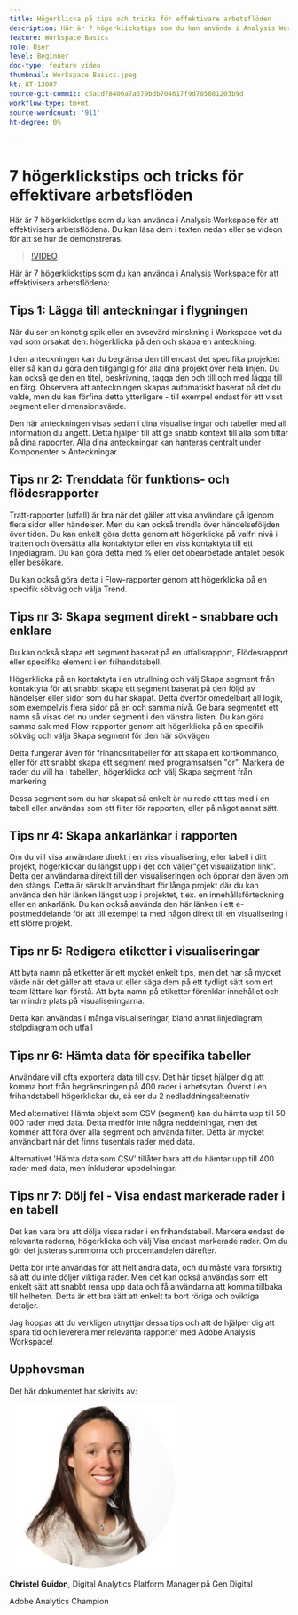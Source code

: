 ```yaml
---
title: Högerklicka på tips och tricks för effektivare arbetsflöden
description: Här är 7 högerklickstips som du kan använda i Analysis Workspace för att effektivisera arbetsflödena.
feature: Workspace Basics
role: User
level: Beginner
doc-type: feature video
thumbnail: Workspace Basics.jpeg
kt: KT-13087
source-git-commit: c5acd78406a7a679bdb704617f9d705681203b9d
workflow-type: tm+mt
source-wordcount: '911'
ht-degree: 0%

---
```



# 7 högerklickstips och tricks för effektivare arbetsflöden

Här är 7 högerklickstips som du kan använda i Analysis Workspace för att effektivisera arbetsflödena. Du kan läsa dem i texten nedan eller se videon för att se hur de demonstreras.

>[!VIDEO](https://video.tv.adobe.com/v/3417736/?quality=12&learn=on)

Här är 7 högerklickstips som du kan använda i Analysis Workspace för att effektivisera arbetsflödena:

## Tips 1: Lägga till anteckningar i flygningen

När du ser en konstig spik eller en avsevärd minskning i Workspace vet du vad som orsakat den: högerklicka på den och skapa en anteckning.

I den anteckningen kan du begränsa den till endast det specifika projektet eller så kan du göra den tillgänglig för alla dina projekt över hela linjen. Du kan också ge den en titel, beskrivning, tagga den och till och med lägga till en färg. Observera att anteckningen skapas automatiskt baserat på det du valde, men du kan förfina detta ytterligare - till exempel endast för ett visst segment eller dimensionsvärde.

Den här anteckningen visas sedan i dina visualiseringar och tabeller med all information du angett. Detta hjälper till att ge snabb kontext till alla som tittar på dina rapporter. Alla dina anteckningar kan hanteras centralt under Komponenter > Anteckningar

## Tips nr 2: Trenddata för funktions- och flödesrapporter

Tratt-rapporter (utfall) är bra när det gäller att visa användare gå igenom flera sidor eller händelser. Men du kan också trendla över händelseföljden över tiden. Du kan enkelt göra detta genom att högerklicka på valfri nivå i tratten och översätta alla kontaktytor eller en viss kontaktyta till ett linjediagram. Du kan göra detta med % eller det obearbetade antalet besök eller besökare.

Du kan också göra detta i Flow-rapporter genom att högerklicka på en specifik sökväg och välja Trend.

## Tips nr 3: Skapa segment direkt - snabbare och enklare

Du kan också skapa ett segment baserat på en utfallsrapport, Flödesrapport eller specifika element i en frihandstabell.

Högerklicka på en kontaktyta i en utrullning och välj Skapa segment från kontaktyta för att snabbt skapa ett segment baserat på den följd av händelser eller sidor som du har skapat. Detta överför omedelbart all logik, som exempelvis flera sidor på en och samma nivå. Ge bara segmentet ett namn så visas det nu under segment i den vänstra listen. Du kan göra samma sak med Flow-rapporter genom att högerklicka på en specifik sökväg och välja Skapa segment för den här sökvägen

Detta fungerar även för frihandsritabeller för att skapa ett kortkommando, eller för att snabbt skapa ett segment med programsatsen &quot;or&quot;. Markera de rader du vill ha i tabellen, högerklicka och välj Skapa segment från markering

Dessa segment som du har skapat så enkelt är nu redo att tas med i en tabell eller användas som ett filter för rapporten, eller på något annat sätt.

## Tips nr 4: Skapa ankarlänkar i rapporten

Om du vill visa användare direkt i en viss visualisering, eller tabell i ditt projekt, högerklickar du längst upp i det och väljer&quot;get visualization link&quot;. Detta ger användarna direkt till den visualiseringen och öppnar den även om den stängs. Detta är särskilt användbart för långa projekt där du kan använda den här länken längst upp i projektet, t.ex. en innehållsförteckning eller en ankarlänk. Du kan också använda den här länken i ett e-postmeddelande för att till exempel ta med någon direkt till en visualisering i ett större projekt.

## Tips nr 5: Redigera etiketter i visualiseringar

Att byta namn på etiketter är ett mycket enkelt tips, men det har så mycket värde när det gäller att stava ut eller säga dem på ett tydligt sätt som ert team lättare kan förstå. Att byta namn på etiketter förenklar innehållet och tar mindre plats på visualiseringarna.

Detta kan användas i många visualiseringar, bland annat linjediagram, stolpdiagram och utfall

## Tips nr 6: Hämta data för specifika tabeller

Användare vill ofta exportera data till csv. Det här tipset hjälper dig att komma bort från begränsningen på 400 rader i arbetsytan. Överst i en frihandstabell högerklickar du, så ser du 2 nedladdningsalternativ

Med alternativet Hämta objekt som CSV (segment) kan du hämta upp till 50 000 rader med data.  Detta medför inte några neddelningar, men det kommer att föra över alla segment och använda filter. Detta är mycket användbart när det finns tusentals rader med data.

Alternativet &#39;Hämta data som CSV&#39; tillåter bara att du hämtar upp till 400 rader med data, men inkluderar uppdelningar.

## Tips nr 7: Dölj fel - Visa endast markerade rader i en tabell

Det kan vara bra att dölja vissa rader i en frihandstabell. Markera endast de relevanta raderna, högerklicka och välj Visa endast markerade rader. Om du gör det justeras summorna och procentandelen därefter.

Detta bör inte användas för att helt ändra data, och du måste vara försiktig så att du inte döljer viktiga rader. Men det kan också användas som ett enkelt sätt att snabbt rensa upp data och få användarna att komma tillbaka till helheten. Detta är ett bra sätt att enkelt ta bort röriga och oviktiga detaljer.

Jag hoppas att du verkligen utnyttjar dessa tips och att de hjälper dig att spara tid och leverera mer relevanta rapporter med Adobe Analysis Workspace!

## Upphovsman

Det här dokumentet har skrivits av:

![Christel Guidon](assets/christel-guidon.jpg)

**Christel Guidon**, Digital Analytics Platform Manager på Gen Digital

Adobe Analytics Champion
